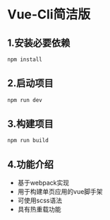 # Vue-Cli简洁版

## 1.安装必要依赖
```bash
npm install
```

## 2.启动项目
```bash
npm run dev
```

## 3.构建项目
```bash
npm run build
```

## 4.功能介绍
- 基于webpack实现
- 用于构建单页应用的vue脚手架
- 可使用scss语法
- 具有热重载功能
